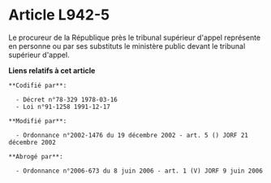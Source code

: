 # Article L942-5

Le procureur de la République près le tribunal supérieur d'appel représente en personne ou par ses substituts le ministère
public devant le tribunal supérieur d'appel.

**Liens relatifs à cet article**

	**Codifié par**:

	  - Décret n°78-329 1978-03-16
	  - Loi n°91-1258 1991-12-17

	**Modifié par**:

	  - Ordonnance n°2002-1476 du 19 décembre 2002 - art. 5 () JORF 21 décembre 2002

	**Abrogé par**:

	  - Ordonnance n°2006-673 du 8 juin 2006 - art. 1 (V) JORF 9 juin 2006

